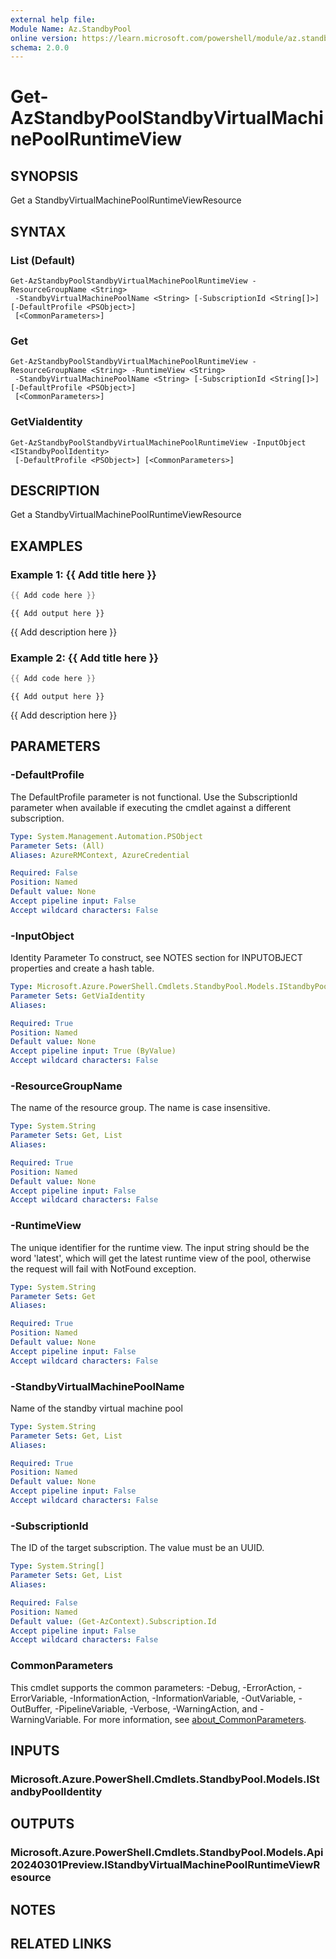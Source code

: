 ```yaml
---
external help file:
Module Name: Az.StandbyPool
online version: https://learn.microsoft.com/powershell/module/az.standbypool/get-azstandbypoolstandbyvirtualmachinepoolruntimeview
schema: 2.0.0
---
```


# Get-AzStandbyPoolStandbyVirtualMachinePoolRuntimeView

## SYNOPSIS
Get a StandbyVirtualMachinePoolRuntimeViewResource

## SYNTAX

### List (Default)
```
Get-AzStandbyPoolStandbyVirtualMachinePoolRuntimeView -ResourceGroupName <String>
 -StandbyVirtualMachinePoolName <String> [-SubscriptionId <String[]>] [-DefaultProfile <PSObject>]
 [<CommonParameters>]
```

### Get
```
Get-AzStandbyPoolStandbyVirtualMachinePoolRuntimeView -ResourceGroupName <String> -RuntimeView <String>
 -StandbyVirtualMachinePoolName <String> [-SubscriptionId <String[]>] [-DefaultProfile <PSObject>]
 [<CommonParameters>]
```

### GetViaIdentity
```
Get-AzStandbyPoolStandbyVirtualMachinePoolRuntimeView -InputObject <IStandbyPoolIdentity>
 [-DefaultProfile <PSObject>] [<CommonParameters>]
```

## DESCRIPTION
Get a StandbyVirtualMachinePoolRuntimeViewResource

## EXAMPLES

### Example 1: {{ Add title here }}
```powershell
{{ Add code here }}
```

```output
{{ Add output here }}
```

{{ Add description here }}

### Example 2: {{ Add title here }}
```powershell
{{ Add code here }}
```

```output
{{ Add output here }}
```

{{ Add description here }}

## PARAMETERS

### -DefaultProfile
The DefaultProfile parameter is not functional.
Use the SubscriptionId parameter when available if executing the cmdlet against a different subscription.

```yaml
Type: System.Management.Automation.PSObject
Parameter Sets: (All)
Aliases: AzureRMContext, AzureCredential

Required: False
Position: Named
Default value: None
Accept pipeline input: False
Accept wildcard characters: False
```

### -InputObject
Identity Parameter
To construct, see NOTES section for INPUTOBJECT properties and create a hash table.

```yaml
Type: Microsoft.Azure.PowerShell.Cmdlets.StandbyPool.Models.IStandbyPoolIdentity
Parameter Sets: GetViaIdentity
Aliases:

Required: True
Position: Named
Default value: None
Accept pipeline input: True (ByValue)
Accept wildcard characters: False
```

### -ResourceGroupName
The name of the resource group.
The name is case insensitive.

```yaml
Type: System.String
Parameter Sets: Get, List
Aliases:

Required: True
Position: Named
Default value: None
Accept pipeline input: False
Accept wildcard characters: False
```

### -RuntimeView
The unique identifier for the runtime view.
The input string should be the word 'latest', which will get the latest runtime view of the pool, otherwise the request will fail with NotFound exception.

```yaml
Type: System.String
Parameter Sets: Get
Aliases:

Required: True
Position: Named
Default value: None
Accept pipeline input: False
Accept wildcard characters: False
```

### -StandbyVirtualMachinePoolName
Name of the standby virtual machine pool

```yaml
Type: System.String
Parameter Sets: Get, List
Aliases:

Required: True
Position: Named
Default value: None
Accept pipeline input: False
Accept wildcard characters: False
```

### -SubscriptionId
The ID of the target subscription.
The value must be an UUID.

```yaml
Type: System.String[]
Parameter Sets: Get, List
Aliases:

Required: False
Position: Named
Default value: (Get-AzContext).Subscription.Id
Accept pipeline input: False
Accept wildcard characters: False
```

### CommonParameters
This cmdlet supports the common parameters: -Debug, -ErrorAction, -ErrorVariable, -InformationAction, -InformationVariable, -OutVariable, -OutBuffer, -PipelineVariable, -Verbose, -WarningAction, and -WarningVariable. For more information, see [about_CommonParameters](http://go.microsoft.com/fwlink/?LinkID=113216).

## INPUTS

### Microsoft.Azure.PowerShell.Cmdlets.StandbyPool.Models.IStandbyPoolIdentity

## OUTPUTS

### Microsoft.Azure.PowerShell.Cmdlets.StandbyPool.Models.Api20240301Preview.IStandbyVirtualMachinePoolRuntimeViewResource

## NOTES

## RELATED LINKS

